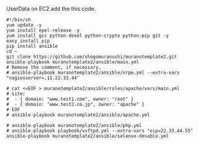 UserData on EC2 add the this code.

    #!/bin/sh
    yum update -y
    yum install epel-release -y
    yum install gcc python-devel python-crypto python-pip git -y
    easy_install pip
    pip install ansible
    cd ~
    git clone https://github.com/shogomuranushi/muranotemplate2.git
    ansible-playbook muranotemplate2/ansible/main.yml
    # Remove the comment, if necessary.
    # ansible-playbook muranotemplate2/ansible/nrpe.yml --extra-vars "nagiosserver=,11.22.33.44"

    # cat <<EOF > muranotemplate2/ansible/roles/apache/vars/main.yml
    # site:
    #  - { domain: "www.test1.com", owner: "root" }
    #  - { domain: "www.test2.co.jp", owner: "apache" }
    # EOF
    # ansible-playbook muranotemplate2/ansible/apache.yml

    # ansible-playbook muranotemplate2/ansible/php.yml
    # ansible-playbook playbook/vsftpd.yml --extra-vars "eip=22.33.44.55"
    ansible-playbook muranotemplate2/ansible/selenux-desable.yml
